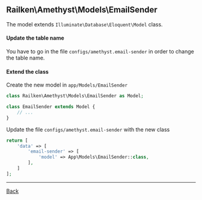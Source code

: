 ## Railken\Amethyst\Models\EmailSender

The model extends ```Illuminate\Database\Eloquent\Model``` class.

#### Update the table name
You have to go in the file `configs/amethyst.email-sender` in order to change the table name.

#### Extend the class

Create the new model in `app/Models/EmailSender`
```php
class Railken\Amethyst\Models\EmailSender as Model;

class EmailSender extends Model {
	// ...
}
```
Update the file `configs/amethyst.email-sender` with the new class
```php
return [
    'data' => [
        'email-sender' => [
            'model' => App\Models\EmailSender::class,
        ],
    ]
];
```

---
[Back](index.md)